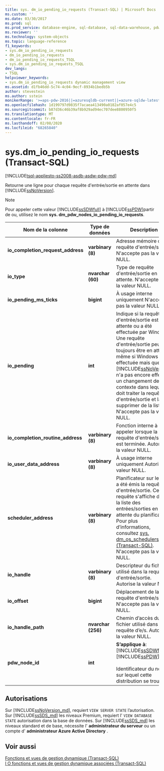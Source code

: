 ```yaml
---
title: sys. dm_io_pending_io_requests (Transact-SQL) | Microsoft Docs
ms.custom: ''
ms.date: 03/30/2017
ms.prod: sql
ms.prod_service: database-engine, sql-database, sql-data-warehouse, pdw
ms.reviewer: ''
ms.technology: system-objects
ms.topic: language-reference
f1_keywords:
- sys.dm_io_pending_io_requests
- dm_io_pending_io_requests
- dm_io_pending_io_requests_TSQL
- sys.dm_io_pending_io_requests_TSQL
dev_langs:
- TSQL
helpviewer_keywords:
- sys.dm_io_pending_io_requests dynamic management view
ms.assetid: d1fb46dd-5c74-4c04-9ecf-8934b1bedb5b
author: stevestein
ms.author: sstein
monikerRange: '>=aps-pdw-2016||=azuresqldb-current||=azure-sqldw-latest||>=sql-server-2016||=sqlallproducts-allversions||>=sql-server-linux-2017||=azuresqldb-mi-current'
ms.openlocfilehash: 1d199797d9835f7acaea413490a0182af057e4c5
ms.sourcegitcommit: b87d36c46b39af8b929ad94ec707dee8800950f5
ms.translationtype: MT
ms.contentlocale: fr-FR
ms.lasthandoff: 02/08/2020
ms.locfileid: "68265840"
---
```

# <a name="sysdm_io_pending_io_requests-transact-sql"></a>sys.dm_io_pending_io_requests (Transact-SQL)
[!INCLUDE[tsql-appliesto-ss2008-asdb-asdw-pdw-md](../../includes/tsql-appliesto-ss2008-all-md.md)]

  Retourne une ligne pour chaque requête d'entrée/sortie en attente dans [!INCLUDE[ssNoVersion](../../includes/ssnoversion-md.md)].  
  
> [!NOTE]  
>  Pour appeler cette valeur [!INCLUDE[ssSDWfull](../../includes/sssdwfull-md.md)] à [!INCLUDE[ssPDW](../../includes/sspdw-md.md)]partir de ou, utilisez le nom **sys. dm_pdw_nodes_io_pending_io_requests**.  
  
|Nom de la colonne|Type de données|Description|  
|-----------------|---------------|-----------------|  
|**io_completion_request_address**|**varbinary (8)**|Adresse mémoire de la requête d'entrée/sortie. N'accepte pas la valeur NULL.|  
|**io_type**|**nvarchar (60)**|Type de requête d'entrée/sortie en attente. N'accepte pas la valeur NULL.|  
|**io_pending_ms_ticks**|**bigint**|À usage interne uniquement N'accepte pas la valeur NULL.| 
|**io_pending**|**int**|Indique si la requête d'entrée/sortie est en attente ou a été effectuée par Windows. Une requête d'entrée/sortie peut toujours être en attente même si Windows l'a effectuée mais que [!INCLUDE[ssNoVersion](../../includes/ssnoversion-md.md)] n'a pas encore effectué un changement de contexte dans lequel il doit traiter la requête d'entrée/sortie et la supprimer de la liste. N'accepte pas la valeur NULL.|  
|**io_completion_routine_address**|**varbinary (8)**|Fonction interne à appeler lorsque la requête d'entrée/sortie est terminée. Autorise la valeur NULL.|  
|**io_user_data_address**|**varbinary (8)**|À usage interne uniquement Autorise la valeur NULL.|  
|**scheduler_address**|**varbinary (8)**|Planificateur sur lequel a été émis la requête d'entrée/sortie. Cette requête s'affiche dans la liste des entrées/sorties en attente du planificateur. Pour plus d’informations, consultez [sys. dm_os_schedulers &#40;Transact-SQL&#41;](../../relational-databases/system-dynamic-management-views/sys-dm-os-schedulers-transact-sql.md). N'accepte pas la valeur NULL.|  
|**io_handle**|**varbinary (8)**|Descripteur du fichier utilisé dans la requête d'entrée/sortie. Autorise la valeur NULL.|  
|**io_offset**|**bigint**|Déplacement de la requête d'entrée/sortie. N'accepte pas la valeur NULL.|  
|**io_handle_path**|**nvarchar (256)**| Chemin d’accès du fichier utilisé dans la requête d’e/s. Autorise la valeur NULL.|
|**pdw_node_id**|**int**|**S’applique à**: [!INCLUDE[ssSDWfull](../../includes/sssdwfull-md.md)],[!INCLUDE[ssPDW](../../includes/sspdw-md.md)]<br /><br /> Identificateur du nœud sur lequel cette distribution se trouve.|  
  
## <a name="permissions"></a>Autorisations  

Sur [!INCLUDE[ssNoVersion_md](../../includes/ssnoversion-md.md)], requiert `VIEW SERVER STATE` l’autorisation.   
Sur [!INCLUDE[ssSDS_md](../../includes/sssds-md.md)] les niveaux Premium, requiert l' `VIEW DATABASE STATE` autorisation dans la base de données. Sur [!INCLUDE[ssSDS_md](../../includes/sssds-md.md)] les niveaux standard et de base, nécessite l' **administrateur du serveur** ou un compte d' **administrateur Azure Active Directory** .   
  
## <a name="see-also"></a>Voir aussi  
 [Fonctions et vues de gestion dynamique &#40;Transact-SQL&#41;](~/relational-databases/system-dynamic-management-views/system-dynamic-management-views.md)   
 [I O fonctions et vues de gestion dynamique associées &#40;Transact-SQL&#41;](../../relational-databases/system-dynamic-management-views/i-o-related-dynamic-management-views-and-functions-transact-sql.md)  
  
  



